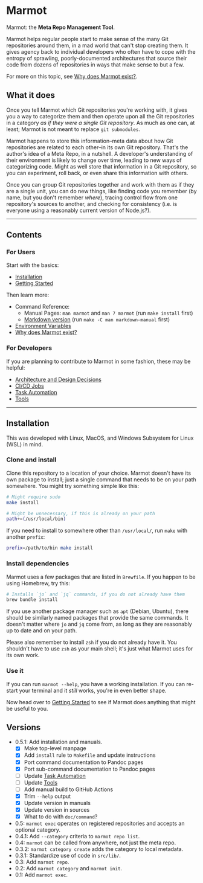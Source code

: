 # Marmot

Marmot: the **Meta Repo Management Tool**.

Marmot helps regular people start to make sense of the many Git repositories around them, in a mad
world that can't stop creating them.  It gives agency back to individual developers who often have
to cope with the entropy of sprawling, poorly-documented architectures that source their code from
dozens of repositories in ways that make sense to but a few.

For more on this topic, see [Why does Marmot exist?](./doc/why.md).

## What it does

Once you tell Marmot which Git repositories you're working with, it gives you a way to categorize
them and then operate upon all the Git repositories in a category _as if they were a single Git
repository_.  As much as one can, at least; Marmot is not meant to replace `git submodules`.

Marmot happens to store this information–meta data about how Git repositories are related to each
other–in its own Git repository.  That's the author's idea of a Meta Repo, in a nutshell. A
developer's understanding of their environment is likely to change over time, leading to new ways of
categorizing code.  Might as well store that information in a Git repository, so you can experiment,
roll back, or even share this information with others.

Once you can group Git repositories together and work with them as if they are a single unit, you
can do new things, like finding code you remember (by name, but you don't remember _where_), tracing
control flow from one repository's sources to another, and checking for consistency (i.e. is
everyone using a reasonably current version of Node.js?).

---

## Contents

### For Users

Start with the basics:

- [Installation](#installation)
- [Getting Started](./doc/getting-started.md)

Then learn more:

- Command Reference:
  - Manual Pages: `man marmot` and `man 7 marmot` (run `make install` first)
  - [Markdown version](./man/markdown/marmot.1.md) (run `make -C man markdown-manual` first)
- [Environment Variables](./doc/environment-variables.md)
- [Why does Marmot exist?](./doc/why.md)

### For Developers

If you are planning to contribute to Marmot in some fashion, these may be helpful:

- [Architecture and Design Decisions](./doc/decisions.md)
- [CI/CD Jobs](./doc/cicd-jobs.md)
- [Task Automation](./doc/task-automation.md)
- [Tools](./doc/tools.md)

---

## Installation

This was developed with Linux, MacOS, and Windows Subsystem for Linux (WSL) in mind.

### Clone and install

Clone this repository to a location of your choice.  Marmot doesn't have its own package to install;
just a single command that needs to be on your path somewhere.  You might try something simple like
this:

```sh
# Might require sudo
make install

# Might be unnecessary, if this is already on your path
path+=(/usr/local/bin)
```

If you need to install to somewhere other than `/usr/local/`, run `make` with another `prefix`:

```sh
prefix=/path/to/bin make install
```

### Install dependencies

Marmot uses a few packages that are listed in `Brewfile`.  If you happen to be using Homebrew, try
this:

```sh
# Installs `jo` and `jq` commands, if you do not already have them
brew bundle install
```

If you use another package manager such as `apt` (Debian, Ubuntu), there should be similarly named
packages that provide the same commands.  It doesn't matter where `jo` and `jq` come from, as long
as they are reasonably up to date and on your path.

Please also remember to install `zsh` if you do not already have it.  You shouldn't have to use
`zsh` as your main shell; it's just what Marmot uses for its own work.

### Use it

If you can run `marmot --help`, you have a working installation.  If you can re-start your terminal
and it _still_ works, you're in even better shape.

Now head over to [Getting Started](./doc/getting-started.md) to see if Marmot does anything that
might be useful to you.

## Versions

- 0.5.1: Add installation and manuals.
  - [x] Make top-level manpage
  - [x] Add `install` rule to `Makefile` and update instructions
  - [x] Port command documentation to Pandoc pages
  - [x] Port sub-command documentation to Pandoc pages
  - [ ] Update [Task Automation](./doc/task-automation.md)
  - [ ] Update [Tools](./doc/tools.md)
  - [ ] Add manual build to GitHub Actions
  - [x] Trim `--help` output
  - [x] Update version in manuals
  - [x] Update version in sources
  - [x] What to do with `doc/command`?
- 0.5: `marmot exec` operates on registered repositories and accepts an optional category.
- 0.4.1: Add `--category` criteria to `marmot repo list`.
- 0.4: `marmot` can be called from anywhere, not just the meta repo.
- 0.3.2: `marmot category create` adds the category to local metadata.
- 0.3.1: Standardize use of code in `src/lib/`.
- 0.3: Add `marmot repo`.
- 0.2: Add `marmot category` and `marmot init`.
- 0.1: Add `marmot exec`.
